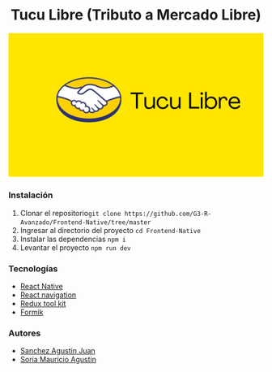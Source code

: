 # <center>Tucu Libre (Tributo a Mercado Libre) </center>
![alt text](assets/4.png)

### Instalación
1. Clonar el repositorio`git clone https://github.com/G3-R-Avanzado/Frontend-Native/tree/master`
2. Ingresar al directorio del proyecto `cd Frontend-Native`
3. Instalar las dependencias `npm i`
4. Levantar el proyecto `npm run dev`
### Tecnologías
- [React Native](https://reactnative.dev/)
- [React navigation](https://reactnavigation.org/)
- [Redux tool kit](https://redux-toolkit.js.org/)
- [Formik](https://formik.org/)

### Autores
- [Sanchez Agustin Juan](https://github.com/AgustinSanchez1)
- [Soria Mauricio Agustin](https://github.com/MauricioSor)
